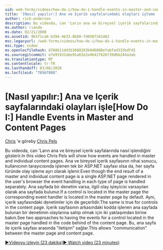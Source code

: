 ```yaml
---
uid: web-forms/videos/how-do-i/how-do-i-handle-events-in-master-and-content-pages
title: '[Nasıl yapılır:] Ana ve Içerik sayfalarındaki olayları işleme | Microsoft Docs'
author: rick-anderson
description: Bu videoda, can 'Ların ana ve bireysel içerik sayfalarında nasıl işlendiğini gösterir. Ana ve tek bireyin nihai sonucu olsa da...
ms.author: riande
ms.date: 02/21/2008
ms.assetid: 9b5f1ca6-b394-4b33-8b60-fd0587341482
msc.legacyurl: /web-forms/videos/how-do-i/how-do-i-handle-events-in-master-and-content-pages
msc.type: video
ms.openlocfilehash: 8760611dd1b3680283b8d6888efabfed315bdfd5
ms.sourcegitcommit: e7e91932a6e91a63e2e46417626f39d6b244a3ab
ms.translationtype: MT
ms.contentlocale: tr-TR
ms.lasthandoff: 03/06/2020
ms.locfileid: "78567888"
---
```

# <a name="how-do-i-handle-events-in-master-and-content-pages"></a><span data-ttu-id="31824-104">[Nasıl yapılır:] Ana ve Içerik sayfalarındaki olayları işle</span><span class="sxs-lookup"><span data-stu-id="31824-104">[How Do I:] Handle Events in Master and Content Pages</span></span>

<span data-ttu-id="31824-105">[Chris](https://twitter.com/chrispels) 'e göre</span><span class="sxs-lookup"><span data-stu-id="31824-105">by [Chris Pels](https://twitter.com/chrispels)</span></span>

<span data-ttu-id="31824-106">Bu videoda, can 'Ların ana ve bireysel içerik sayfalarında nasıl işlendiğini gösterir.</span><span class="sxs-lookup"><span data-stu-id="31824-106">In this video Chris Pels will show how events are handled in master and individual content pages.</span></span> <span data-ttu-id="31824-107">Ana ve bireysel içerik sayfasının nihai sonucu, kullanıcının tarayıcısında işlenen tek bir ASP.NET sayfası olsa da, her sayfa türünde olay işleme ayrı olarak işlenir.</span><span class="sxs-lookup"><span data-stu-id="31824-107">Even though the end result of a master and individual content page is a single ASP.NET page rendered in the user's browser the event handling in each type of page is handled separately.</span></span> <span data-ttu-id="31824-108">Ana sayfada bir denetim varsa, ilgili olay işleyicisi varsayılan olarak ana sayfada bulunur.</span><span class="sxs-lookup"><span data-stu-id="31824-108">If a control is located in the master page the corresponding event handler is located in the master page by default.</span></span> <span data-ttu-id="31824-109">Aynı, içerik sayfasındaki denetimler için de geçerlidir.</span><span class="sxs-lookup"><span data-stu-id="31824-109">The same is true for controls in the content page.</span></span> <span data-ttu-id="31824-110">İçerik sayfasının arkasındaki kodda işlenen ana sayfada bulunan bir denetimin olaylarına sahip olmak için iki yaklaşımdan birine bakın.</span><span class="sxs-lookup"><span data-stu-id="31824-110">See two approaches to having the events for a control located in the master page handled in the code behind of the content page.</span></span> <span data-ttu-id="31824-111">Bu, ana sayfa ile içerik sayfası arasında "iletişim" sağlar.</span><span class="sxs-lookup"><span data-stu-id="31824-111">This allows "communication" between the master page and content page.</span></span>

[<span data-ttu-id="31824-112">&#9654;Videoyu izleyin (23 dakika)</span><span class="sxs-lookup"><span data-stu-id="31824-112">&#9654; Watch video (23 minutes)</span></span>](https://channel9.msdn.com/Blogs/ASP-NET-Site-Videos/how-do-i-handle-events-in-master-and-content-pages)
